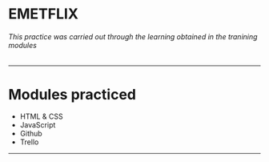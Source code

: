 # EMETFLIX


###### This practice was carried out through the learning obtained in the tranining modules


------------

# Modules practiced

- HTML & CSS
- JavaScript 
- Github
- Trello

------------
